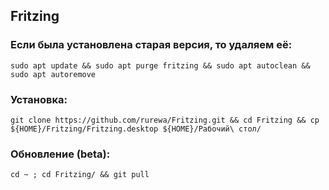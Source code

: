 ## Fritzing

### Если была установлена старая версия, то удаляем её:

`sudo apt update && sudo apt purge fritzing && sudo apt autoclean && sudo apt autoremove`

### Установка:

`git clone https://github.com/rurewa/Fritzing.git && cd Fritzing && cp ${HOME}/Fritzing/Fritzing.desktop ${HOME}/Рабочий\ стол/`

### Обновление (beta):

`cd ~ ; cd Fritzing/ && git pull`